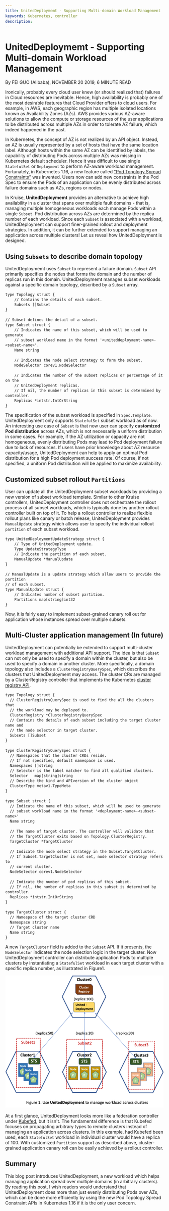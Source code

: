 ```yaml
---
title: UnitedDeploymemt - Supporting Multi-domain Workload Management
keywords: Kubernetes, controller
description: 
---
```


# UnitedDeploymemt - Supporting Multi-domain Workload Management
By FEI GUO (Alibaba), NOVEMBER 20 2019, 6 MINUTE READ

Ironically, probably every cloud user knew (or should realized that) failures in Cloud resources
are inevitable. Hence, high availability is probably one of the most desirable features that
Cloud Provider offers to cloud users. For example, in AWS, each geographic region has 
multiple isolated locations known as Availability Zones (AZs). 
AWS provides various AZ-aware solutions to allow the compute or storage resources of the user
applications to be distributed across multiple AZs in order to tolerate AZ failure, which indeed
happened in the past. 

In Kubernetes, the concept of AZ is not realized by an API object. Instead,
an AZ is usually represented by a set of hosts that have the same location label.
Although hosts within the same AZ can be identified by labels, the capability of distributing Pods across
multiple AZs was missing in Kubernetes default scheduler. Hence it was difficult to use single 
`StatefulSet` or `Deployment` to perform  AZ-aware workload management. Fortunately, 
in Kubernetes 1.16, a new feature called ["Pod Topology Spread Constraints"](https://kubernetes.io/docs/concepts/workloads/pods/pod-topology-spread-constraints/)
was invented. Users now can add new constraints in the Pod Spec to ensure the Pods of an 
application can be evenly distributed across failure domains such as AZs, regions or nodes.

In Kruise, **UnitedDeploymemt** provides an alternative to achieve high availability in
a cluster that spans over multiple fault domains - that is, managing multiple homogeneous 
workloads each manage Pods within a single `Subset`. Pod distribution across AZs are
determined by the replica number of each workload. 
Since each `Subset` is associated with a workload, UnitedDeployment can support
finer-grained rollout and deployment strategies. 
In addition, it can be further extended to support managing 
an application across multiple clusters! Let us reveal how UnitedDeployment is designed.


## Using `Subsets` to describe domain topology

UnitedDeploymemt uses `Subset` to represent a failure domain. `Subset` API
primarily specifies the nodes that forms the domain and the number of replicas run
in this domain. UnitedDeploymemt manages subset workloads against a
specific domain topology, described by a `Subset` array.

```
type Topology struct {
	// Contains the details of each subset.
	Subsets []Subset
}

// Subset defines the detail of a subset.
type Subset struct {
	// Indicates the name of this subset, which will be used to generate
	// subset workload name in the format '<uniteddeployment-name>-<subset-name>'.
	Name string

	// Indicates the node select strategy to form the subset.
	NodeSelector corev1.NodeSelector

	// Indicates the number of the subset replicas or percentage of it on the
	// UnitedDeployment replicas.
	// If nil, the number of replicas in this subset is determined by controller.
	Replicas *intstr.IntOrString
}
```

The specification of the subset workload is specified in `Spec.Template`. UnitedDeployment
only supports `StatefulSet` subset workload as of now. An interesting use case of `Subset`
is that now user can specify **customized Pod distribution** across AZs, which is not
necessarily a uniform distribution in some cases. For example, if the AZ
utilization or capacity are not homogeneous, evenly distributing Pods may lead to Pod deployment
failure due to lack of resources. If users have prior knowledge about AZ resource capacity/usage,
UnitedDeployment can help to apply an optimal Pod distribution for a high Pod deployment
success rate. Of course, if not specified, a uniform Pod distribution will be applied to
maximize availability.

## Customized subset rollout `Partitions`

User can update all the UnitedDeployment subset workloads by providing a
new version of subset workload template.
Similar to other Kruise controllers, UnitedDeployment controller does not orchestrate
the rollout process of all subset workloads, which is typically done by another rollout
controller built on top of it. To help a rollout controller to realize flexible rollout plans
like canary or batch release, UnitedDeployment provides `ManualUpdate` strategy
which allows user to specify the individual rollout `partition` of each subset workload.

```
type UnitedDeploymentUpdateStrategy struct {
	// Type of UnitedDeployment update.
	Type UpdateStrategyType
	// Indicate the partition of each subset.
	ManualUpdate *ManualUpdate
}

// ManualUpdate is a update strategy which allow users to provide the partition
// of each subset.
type ManualUpdate struct {
	// Indicates number of subset partition.
	Partitions map[string]int32
}
```

Now, it is fairly easy to implement subset-grained canary roll out for application
whose instances spread over multiple subsets.

## Multi-Cluster application management (In future)

UnitedDeployment can potentially be extended to support multi-cluster workload
management with additional API support. The idea is that `Subset` can not only
be used to specify a domain within the cluster, but also be used to specify
a domain in another cluster. More specifically, a domain topology also includes
a `ClusterRegistryQuerySpec`, which describes the clusters that UnitedDeployment
may access. The cluster CRs are managed by a ClusterRegistry controller that
implements the Kubernetes [cluster registry API](https://github.com/kubernetes/cluster-registry).

```
type Topology struct {
  // ClusterRegistryQuerySpec is used to find the all the clusters that
  // the workload may be deployed to. 
  ClusterRegistry *ClusterRegistryQuerySpec
  // Contains the details of each subset including the target cluster name and
  // the node selector in target cluster.
  Subsets []Subset
}

type ClusterRegistryQuerySpec struct {
  // Namespaces that the cluster CRDs reside.
  // If not specified, default namespace is used.
  Namespaces []string
  // Selector is the label matcher to find all qualified clusters.
  Selector   map[string]string
  // Describe the kind and APIversion of the cluster object
  ClusterType metav1.TypeMeta
}

type Subset struct {
  // Indicate the name of this subset, which will be used to generate 
  // subset workload name in the format '<deployment-name>-<subset-name>'
  Name string
    
  // The name of target cluster. The controller will validate that
  // the TargetCluster exits based on Topology.ClusterRegistry.
  TargetCluster *TargetCluster

  // Indicate the node select strategy in the Subset.TargetCluster.
  // If Subset.TargetCluster is not set, node selector strategy refers to
  // current cluster. 
  NodeSelector corev1.NodeSelector

  // Indicate the number of pod replicas of this subset.
  // If nil, the number of replicas in this subset is determined by controller.
  Replicas *intstr.IntOrString 
}

type TargetCluster struct {
  // Namespace of the target cluster CRD
  Namespace string
  // Target cluster name
  Name string
}
```
A new `TargetCluster` field is added to the `Subset` API. If it presents, the
`NodeSelector` indicates the node selection logic in the target cluster. Now
UnitedDeployment controller can distribute application Pods to multiple clusters by
instantiating a `StatefulSet` workload in each target cluster with a specific
replica number, as illustrated in Figure1.

![multi-cluster	controller](/img/uniteddeployment.png)

At a first glance, UnitedDeployment looks more like a federation
controller under [Kubefed](https://github.com/kubernetes-sigs/kubefed), but it isn't.
The fundamental difference is that Kubefed focuses on propagating arbitrary
types to remote clusters instead of managing an application across clusters. 
In this example, had Kubefed been used, each `StatefulSet` workload in individual
cluster would have a replica of 100. With customized `Partition` support as described
above, cluster-grained application canary roll can be easily achieved by a rollout
controller.


## Summary

This blog post introduces UnitedDeployment, a new workload which helps managing 
application spread over multiple domains (in arbitrary clusters). By reading this post,
I wish readers would understand that UnitedDeployment does more than just evenly
distributing Pods over AZs, which can be done more efficiently by using the new Pod
Topology Spread Constraint APIs in Kubernetes 1.16 if it is the only user concern.





